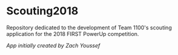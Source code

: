 # Scouting2018
Repository dedicated to the development of Team 1100's scouting application for the 2018 FIRST PowerUp competition.

_App initially created by Zach Youssef_
